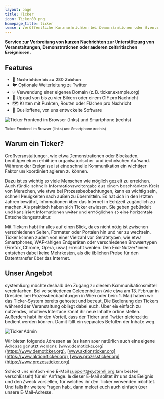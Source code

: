 ```yaml
---
layout: page
title: Ticker
icon: Ticker80.png
homepage_title: ticker
teaser: Veröffentliche Kurznachrichten bei Demonstrationen oder Events
---
```

**Service zur Verbreitung von kurzen Nachrichten zur Unterstützung von Veranstaltungen, Demonstrationen oder anderen zeitkritischen Ereignissen.**

## Features

- 💌 Nachrichten bis zu 280 Zeichen
- 🐦 Optionale Weiterleitung zu Twitter
- 💡 Verwendung einer eigenen Domain (z. B. ticker.example.org)
- 📸 Upload von bis zu vier Bildern oder einem GIF pro Nachricht
- 🗺️ Karten mit Punkten, Routen oder Flächen pro Nachricht
- 🤖 Quelloffene, von uns entwickelte Software

![Ticker Frontend im Browser (links) und Smartphone (rechts)](/assets/img/ticker-frontend-demo.jpg "Ticker Frontend im Browser (links) und Smartphone (rechts)")

<sup>Ticker Frontend im Browser (links) und Smartphone (rechts)</sup>

## Warum ein Ticker?

Großveranstaltungen, wie etwa Demonstrationen oder Blockaden, benötigen einen erhöhten organisatorischen und technischen Aufwand. Während der Ereignisse ist eine schnelle Kommunikation ein wichtiger Faktor um koordiniert agieren zu können.

Dazu ist es wichtig so viele Menschen wie möglich gezielt zu erreichen. Auch für die schnelle Informationsweitergabe aus einem beschränkten Kreis von Menschen, wie etwa bei Prozessbeobachtungen, kann es wichtig sein, schnell Neuigkeiten nach außen zu übermitteln. Es hat sich in den letzten Jahren bewährt, Informationen über das Internet in Echtzeit zugänglich zu machen. Als praktisch haben sich Ticker erwiesen. Sie geben gebündelt und kanalisiert Informationen weiter und ermöglichen so eine horizontale Entscheidungsstruktur.

Mit Tickern habt ihr alles auf einen Blick, da es nicht nötig ist zwischen verschiedenen Seiten, Formaten oder Portalen hin und her zu wechseln. Ticker können zudem von einer Vielzahl von Gerätetypen, wie etwa Smartphones, WAP-fähigen Endgeräten oder verschiedenen Browsertypen (Firefox, Chrome, Opera, usw.) erreicht werden. Den End-Nutzer*innen entstehen dabei keine Mehrkosten, als die üblichen Preise für den Datentransfer über das Internet.

## Unser Angebot

systemli.org möchte deshalb den Zugang zu diesem Kommunikationsmittel vereinfachen. Bei verschiedenen Gelegenheiten (wie etwa am 13. Februar in Dresden, bei Prozessbeobachtungen in Wien oder beim 1. Mai) haben wir das Ticker-System bereits gehostet und betreut. Die Bedienung des Tickers während der Veranstaltung obliegt dabei euch. Über ein einfach zu nutzendes, intuitives Interface könnt ihr neue Inhalte online stellen. Außerdem habt ihr den Vorteil, dass der Ticker und Twitter gleichzeitig bedient werden können. Damit fällt ein separates Befüllen der Inhalte weg.

![Ticker Admin](/assets/img/ticker-admin-demo.jpg "Ticker Admin")

Wir bieten folgende Adressen an (es kann aber natürlich auch eine eigene Adresse genutzt werden): [www.demoticker.org](https://www.demoticker.org), [www.aktionsticker.org](https://www.aktionsticker.org), [www.prozessticker.org](https://www.prozessticker.org).

Schickt uns einfach eine E-Mail [support@systemli.org](/kontakt) (am besten verschlüsselt) für ein Anfrage. In dieser E-Mail solltet ihr uns das Ereignis und den Zweck vorstellen, für welches ihr den Ticker verwenden möchtet. Und falls ihr weitere Fragen habt, dann meldet euch auch einfach über unsere E-Mail-Adresse.
